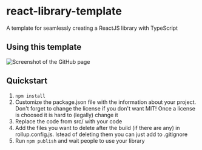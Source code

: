 # react-library-template

A template for seamlessly creating a ReactJS library with TypeScript

## Using this template

![Screenshot of the GitHub page](https://user-images.githubusercontent.com/62714153/163733198-2f2d9abb-436c-4875-88cf-3176de60b842.png)

## Quickstart

1. `npm install`
2. Customize the package.json file with the information about your project. Don't forget to change the license if you don't want MIT! Once a license is choosed it is hard to (legally) change it
3. Replace the code from src/ with your code
4. Add the files you want to delete after the build (if there are any) in rollup.config.js. Istead of deleting them you can just add to .gitignore
5. Run `npm publish` and wait people to use your library
